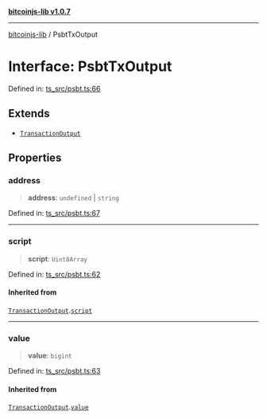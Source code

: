 [**bitcoinjs-lib v1.0.7**](../README.md)

***

[bitcoinjs-lib](../README.md) / PsbtTxOutput

# Interface: PsbtTxOutput

Defined in: [ts\_src/psbt.ts:66](https://github.com/sCrypt-Inc/bitcoinjs-lib/blob/e3b2d1c4c35cd925f8b17063dc9eb0300cab46a2/ts_src/psbt.ts#L66)

## Extends

- [`TransactionOutput`](../namespaces/psbt/interfaces/TransactionOutput.md)

## Properties

### address

> **address**: `undefined` \| `string`

Defined in: [ts\_src/psbt.ts:67](https://github.com/sCrypt-Inc/bitcoinjs-lib/blob/e3b2d1c4c35cd925f8b17063dc9eb0300cab46a2/ts_src/psbt.ts#L67)

***

### script

> **script**: `Uint8Array`

Defined in: [ts\_src/psbt.ts:62](https://github.com/sCrypt-Inc/bitcoinjs-lib/blob/e3b2d1c4c35cd925f8b17063dc9eb0300cab46a2/ts_src/psbt.ts#L62)

#### Inherited from

[`TransactionOutput`](../namespaces/psbt/interfaces/TransactionOutput.md).[`script`](../namespaces/psbt/interfaces/TransactionOutput.md#script)

***

### value

> **value**: `bigint`

Defined in: [ts\_src/psbt.ts:63](https://github.com/sCrypt-Inc/bitcoinjs-lib/blob/e3b2d1c4c35cd925f8b17063dc9eb0300cab46a2/ts_src/psbt.ts#L63)

#### Inherited from

[`TransactionOutput`](../namespaces/psbt/interfaces/TransactionOutput.md).[`value`](../namespaces/psbt/interfaces/TransactionOutput.md#value)
